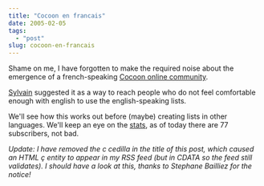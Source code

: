 ```yaml
---
title: "Cocoon en francais"
date: 2005-02-05
tags: 
  - "post"
slug: cocoon-en-francais
---
```


Shame on me, I have forgotten to make the required noise about the emergence of a french-speaking [Cocoon online community](http://cocoon.apache.org/fr/).

[Sylvain](http://www.anyware-tech.com/blogs/sylvain/archives/000160.html) suggested it as a way to reach people who do not feel comfortable enough with english to use the english-speaking lists.

We'll see how this works out before (maybe) creating lists in other languages. We'll keep an eye on the [stats](http://www.apache.org/~coar/mlists.html#cocoon.apache.org), as of today there are 77 subscribers, not bad.

_Update: I have removed the c cedilla in the title of this post, which caused an HTML &ccedil; entity to appear in my RSS feed (but in CDATA so the feed still validates). I should have a look at this, thanks to Stephane Bailliez for the notice!_
